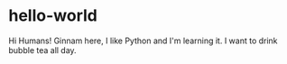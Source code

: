 # hello-world

Hi Humans!
Ginnam here, I like Python and I'm learning it.
I want to drink bubble tea all day.
